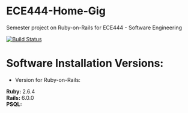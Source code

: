 # ECE444-Home-Gig
Semester project on Ruby-on-Rails for ECE444 - Software Engineering

[![Build Status](https://travis-ci.com/mohaimenhasan/ECE444-Home-Gig.svg?token=Jqs53LsBFVYpD28zocVZ&branch=master)](https://travis-ci.com/mohaimenhasan/ECE444-Home-Gig)

# Software Installation Versions:

* Version for Ruby-on-Rails:

<b> Ruby: </b> 2.6.4 <br/>
<b> Rails: </b> 6.0.0 <br/>
<b> PSQL: </b>  <br/>
